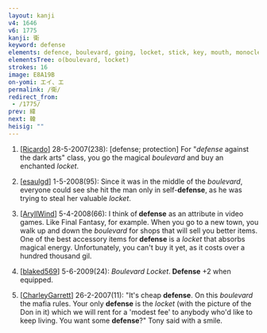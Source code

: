```yaml
---
layout: kanji
v4: 1646
v6: 1775
kanji: 衛
keyword: defense
elements: defence, boulevard, going, locket, stick, key, mouth, monocle, sunglasses with one lens missing, cow
elementsTree: o(boulevard, locket)
strokes: 16
image: E8A19B
on-yomi: エイ、エ
permalink: /衛/
redirect_from:
 - /1775/
prev: 緯
next: 韓
heisig: ""
---
```


1) [<a href="http://kanji.koohii.com/profile/Ricardo">Ricardo</a>] 28-5-2007(238): [defense; protection] For &quot;<em>defense</em> against the dark arts&quot; class, you go the magical <em>boulevard</em> and buy an enchanted <em>locket</em>.

2) [<a href="http://kanji.koohii.com/profile/esaulgd">esaulgd</a>] 1-5-2008(95): Since it was in the middle of the <em>boulevard</em>, everyone could see she hit the man only in self-<strong>defense</strong>, as he was trying to steal her valuable <em>locket</em>.

3) [<a href="http://kanji.koohii.com/profile/AryllWind">AryllWind</a>] 5-4-2008(66): I think of<strong> defense</strong> as an attribute in video games. Like Final Fantasy, for example. When you go to a new town, you walk up and down the <em>boulevard</em> for shops that will sell you better items. One of the best accessory items for<strong> defense</strong> is a <em>locket</em> that absorbs magical energy. Unfortunately, you can&#039;t buy it yet, as it costs over a hundred thousand gil.

4) [<a href="http://kanji.koohii.com/profile/blaked569">blaked569</a>] 5-6-2009(24): <em>Boulevard Locket</em>.<strong> Defense</strong> +2 when equipped.

5) [<a href="http://kanji.koohii.com/profile/CharleyGarrett">CharleyGarrett</a>] 26-2-2007(11): &quot;It&#039;s cheap <strong>defense</strong>. On this <em>boulevard</em> the mafia rules. Your only <strong>defense</strong> is the <em>locket</em> (with the picture of the Don in it) which we will rent for a &#039;modest fee&#039; to anybody who&#039;d like to keep living. You want some <strong>defense</strong>?&quot; Tony said with a smile.

